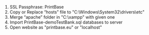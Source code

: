 1. SSL Passphrase: PrintBase
2. Copy or Replace “hosts” file to "C:\Windows\System32\drivers\etc"
3. Merge “apache” folder in "C:\xampp" with given one
4. Import PrintBase-demoTestBank.sql databases to server
5. Open website as "printbase.eu" or "localhost"
